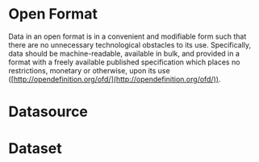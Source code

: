 # Open Format
Data in an open format is in a convenient and modifiable form such that there are no unnecessary technological obstacles to its use. Specifically, data should be machine-readable, available in bulk, and provided in a format with a freely available published specification which places no restrictions, monetary or otherwise, upon its use ([http://opendefinition.org/ofd/](http://opendefinition.org/ofd/)). 

# Datasource


# Dataset

